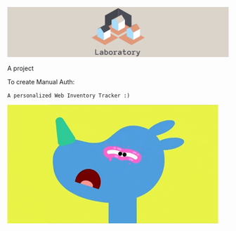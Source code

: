 ![alt laboratory](cover1.png)

A project

To create Manual Auth:
```
A personalized Web Inventory Tracker :)
```
            
![](giphy.gif)
